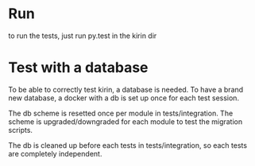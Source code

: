 # Run
to run the tests, just run py.test in the kirin dir
 
# Test with a database
To be able to correctly test kirin, a database is needed.
To have a brand new database, a docker with a db is set up once for each test session.

The db scheme is resetted once per module in tests/integration.
The scheme is upgraded/downgraded for each module to test the migration scripts.

The db is cleaned up before each tests in tests/integration, so each tests are completely independent.
